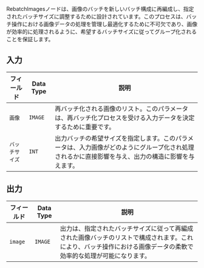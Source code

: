 
RebatchImagesノードは、画像のバッチを新しいバッチ構成に再編成し、指定されたバッチサイズに調整するために設計されています。このプロセスは、バッチ操作における画像データの処理を管理し最適化するために不可欠であり、画像が効率的に処理されるように、希望するバッチサイズに従ってグループ化されることを保証します。

## 入力

| フィールド       | Data Type | 説明                                                                         |
|----------------|-------------|-------------------------------------------------------------------------------------|
| `画像`       | `IMAGE`     | 再バッチ化される画像のリスト。このパラメータは、再バッチ化プロセスを受ける入力データを決定するために重要です。 |
| `バッチサイズ`   | `INT`       | 出力バッチの希望サイズを指定します。このパラメータは、入力画像がどのようにグループ化され処理されるかに直接影響を与え、出力の構造に影響を与えます。 |

## 出力

| フィールド | Data Type | 説明                                                                   |
|-------|-------------|-------------------------------------------------------------------------------|
| `image` | `IMAGE`    | 出力は、指定されたバッチサイズに従って再編成された画像バッチのリストで構成されます。これにより、バッチ操作における画像データの柔軟で効率的な処理が可能になります。 |
